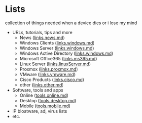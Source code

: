 # Lists 
collection of things needed when a device dies or i lose my mind

- URLs, tutorials, tips and more
  - News ([links.news.md](./links.news.md))
  - Windows Clients ([links.windows.md](./links.windows.md#client-administration))
  - Windows Server ([links.windows.md](./links.windows.md#server-administration))
  - Windows Active Directory ([links.windows.md](./links.windows.md#active-directory))
  - Microsoft Office365 ([links.ms365.md](./links.ms365.md))
  - Linux Server ([links.linuxServer.md](./links.linuxServer.md))
  - Proxmox ([links.proxmox.md](./links.proxmox.md))
  - VMware ([links.vmware.md](./links.vmware.md))
  - Cisco Products ([links.cisco.md](./links.cisco.md))
  - other ([links.other.md](./links.other.md))
- Software, tools and apps
  - Online ([tools.online.md](./tools.online.md))
  - Desktop ([tools.desktop.md](./tools.desktop.md))
  - Mobile ([tools.mobile.md](./tools.mobile.md))
- IP bloatware, ad, virus lists
- etc.
